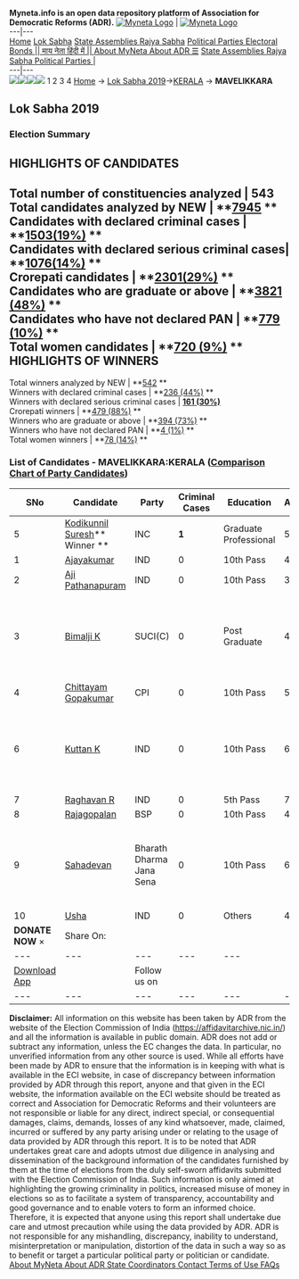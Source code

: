 **Myneta.info is an open data repository platform of Association for Democratic Reforms (ADR).**
[![Myneta Logo](https://www.myneta.info/lib/img/myneta-logo.png)](https://www.myneta.info/) | [![Myneta Logo](https://www.myneta.info/lib/img/adr-logo.png)](https://adrindia.org)  
---|---  
[Home](https://www.myneta.info/) [Lok Sabha](https://www.myneta.info/#ls "Lok Sabha") [ State Assemblies ](https://www.myneta.info/#sa "State Assemblies") [Rajya Sabha](https://www.myneta.info/#rs "Rajya Sabha") [Political Parties ](https://www.myneta.info/party "Political Parties") [ Electoral Bonds ](https://www.myneta.info/electoral_bonds "Electoral Bonds") [ || माय नेता हिंदी में || ](https://translate.google.co.in/translate?prev=hp&hl=en&js=y&u=www.myneta.info&sl=en&tl=hi&history_state0=) [ About MyNeta ](https://adrindia.org/content/about-myneta) [ About ADR ](https://adrindia.org/about-adr/who-we-are) [☰](javascript:void\(0\))
[ State Assemblies ](https://www.myneta.info/#sa "State Assemblies") [ Rajya Sabha ](https://www.myneta.info/#rs "Rajya Sabha") [ Political Parties ](https://www.myneta.info/party "Political Parties")
|   
---|---  
![](https://www.myneta.info/lib/img/banner/banner-1.png)![](https://www.myneta.info/lib/img/banner/banner-2.png)![](https://www.myneta.info/lib/img/banner/banner-3.png)![](https://www.myneta.info/lib/img/banner/banner-4.png)
1  2  3  4 
[Home](https://www.myneta.info/) → [Lok Sabha 2019](https://www.myneta.info/LokSabha2019/)→[KERALA](https://www.myneta.info/LokSabha2019/index.php?action=show_constituencies&state_id=44) → **MAVELIKKARA**
### 
## Lok Sabha 2019
###  Election Summary 
HIGHLIGHTS OF CANDIDATES  
---  
Total number of constituencies analyzed |  543   
Total candidates analyzed by NEW | **[7945](https://www.myneta.info/LokSabha2019/index.php?action=summary&subAction=candidates_analyzed&sort=candidate#summary) **  
Candidates with declared criminal cases | **[1503(19%)](https://www.myneta.info/LokSabha2019/index.php?action=summary&subAction=crime&sort=candidate#summary) **  
Candidates with declared serious criminal cases| **[1076(14%)](https://www.myneta.info/LokSabha2019/index.php?action=summary&subAction=serious_crime&sort=candidate#summary) **  
Crorepati candidates | **[2301(29%)](https://www.myneta.info/LokSabha2019/index.php?action=summary&subAction=crorepati&sort=candidate#summary) **  
Candidates who are graduate or above | **[3821 (48%)](https://www.myneta.info/LokSabha2019/index.php?action=summary&subAction=education&sort=candidate#summary) **  
Candidates who have not declared PAN | **[779 (10%)](https://www.myneta.info/LokSabha2019/index.php?action=summary&subAction=without_pan&sort=candidate#summary) **  
Total women candidates | **[720 (9%)](https://www.myneta.info/LokSabha2019/index.php?action=summary&subAction=women_candidate&sort=candidate#summary) **  
HIGHLIGHTS OF WINNERS  
---  
Total winners analyzed by NEW | **[542](https://www.myneta.info/LokSabha2019/index.php?action=summary&subAction=winner_analyzed&sort=candidate#summary) **  
Winners with declared criminal cases | **[236 (44%)](https://www.myneta.info/LokSabha2019/index.php?action=summary&subAction=winner_crime&sort=candidate#summary) **  
Winners with declared serious criminal cases | **[161 (30%)](https://www.myneta.info/LokSabha2019/index.php?action=summary&subAction=winner_serious_crime&sort=candidate#summary)**  
Crorepati winners | **[479 (88%)](https://www.myneta.info/LokSabha2019/index.php?action=summary&subAction=winner_crorepati&sort=candidate#summary) **  
Winners who are graduate or above | **[394 (73%)](https://www.myneta.info/LokSabha2019/index.php?action=summary&subAction=winner_education&sort=candidate#summary) **  
Winners who have not declared PAN | **[4 (1%)](https://www.myneta.info/LokSabha2019/index.php?action=summary&subAction=winner_without_pan&sort=candidate#summary) **  
Total women winners | **[78 (14%)](https://www.myneta.info/LokSabha2019/index.php?action=summary&subAction=winner_women&sort=candidate#summary) **  
### List of Candidates - MAVELIKKARA:KERALA ([Comparison Chart of Party Candidates](https://www.myneta.info/LokSabha2019/comparisonchart.php?constituency_id=647))
SNo | Candidate| Party| Criminal Cases| Education| Age| Total Assets| Liabilities  
---|---|---|---|---|---|---|---  
5  | [Kodikunnil Suresh](https://www.myneta.info/LokSabha2019/candidate.php?candidate_id=8862)** Winner ** | INC | **1** | Graduate Professional| 56 | Rs 1,29,65,129 ~ 1 Crore+ | Rs 9,82,819 ~ 9 Lacs+  
1  | [Ajayakumar](https://www.myneta.info/LokSabha2019/candidate.php?candidate_id=8868) | IND | 0 | 10th Pass| 40 | Rs 1,27,400 ~ 1 Lacs+ | Rs 0 ~   
2  | [Aji Pathanapuram](https://www.myneta.info/LokSabha2019/candidate.php?candidate_id=8860) | IND | 0 | 10th Pass| 34 | Rs 15,30,000 ~ 15 Lacs+ | Rs 1,50,000 ~ 1 Lacs+  
3  | [Bimalji K](https://www.myneta.info/LokSabha2019/candidate.php?candidate_id=8861) | SUCI(C) | 0 | Post Graduate| 41 | ![](https://myneta.info/image_v2.php?myneta_folder=LokSabha2019&candidate_id=8861&col=ta) | ![](https://myneta.info/image_v2.php?myneta_folder=LokSabha2019&candidate_id=8861&col=lia)  
4  | [Chittayam Gopakumar](https://www.myneta.info/LokSabha2019/candidate.php?candidate_id=8863) | CPI | 0 | 10th Pass| 53 | Rs 37,25,488 ~ 37 Lacs+ | Rs 9,53,336 ~ 9 Lacs+  
6  | [Kuttan K ](https://www.myneta.info/LokSabha2019/candidate.php?candidate_id=8866) | IND | 0 | 10th Pass| 62 | ![](https://myneta.info/image_v2.php?myneta_folder=LokSabha2019&candidate_id=8866&col=ta) | ![](https://myneta.info/image_v2.php?myneta_folder=LokSabha2019&candidate_id=8866&col=lia)  
7  | [Raghavan R](https://www.myneta.info/LokSabha2019/candidate.php?candidate_id=8869) | IND | 0 | 5th Pass| 70 | Rs 1,17,062 ~ 1 Lacs+ | Rs 0 ~   
8  | [Rajagopalan](https://www.myneta.info/LokSabha2019/candidate.php?candidate_id=8867) | BSP | 0 | 10th Pass| 48 | Rs 3,00,447 ~ 3 Lacs+ | Rs 0 ~   
9  | [Sahadevan](https://www.myneta.info/LokSabha2019/candidate.php?candidate_id=8864) | Bharath Dharma Jana Sena | 0 | 10th Pass| 64 | ![](https://myneta.info/image_v2.php?myneta_folder=LokSabha2019&candidate_id=8864&col=ta) | ![](https://myneta.info/image_v2.php?myneta_folder=LokSabha2019&candidate_id=8864&col=lia)  
10  | [Usha](https://www.myneta.info/LokSabha2019/candidate.php?candidate_id=8865) | IND | 0 | Others| 47 | Rs 32,985 ~ 32 Thou+ | Rs 0 ~   
|  **DONATE NOW** × |  Share On:  | [](https://api.whatsapp.com/send?text=https%3A%2F%2Fmyneta.info%2Fpunjab2022%2Findex.php%3Faction%3Dshow_constituencies%26state_id%3D19) | [](https://www.facebook.com/sharer/sharer.php?u=https%3A%2F%2Fmyneta.info%2Fpunjab2022%2Findex.php%3Faction%3Dshow_constituencies%26state_id%3D19) | [](https://twitter.com/share?url=https%3A%2F%2Fmyneta.info%2Fpunjab2022%2Findex.php%3Faction%3Dshow_constituencies%26state_id%3D19)  
---|---|---|---|---  
| [ Download App ](https://play.google.com/store/apps/details?id=com.webrosoft.myneta1&pcampaignid=pcampaignidMKT-Other-global-all-co-prtnr-py-PartBadge-Mar2515-1) | [](https://play.google.com/store/apps/details?id=com.webrosoft.myneta1&pcampaignid=pcampaignidMKT-Other-global-all-co-prtnr-py-PartBadge-Mar2515-1) |  Follow us on  | [](https://www.facebook.com/adrindia.org/) | [](https://twitter.com/adrspeaks) | [](https://groups.google.com/g/national-election-watch?hl=en&pli=1) | [](https://www.instagram.com/adrspeaks/) | [](https://www.youtube.com/user/adrspeaks) | [](https://sharechat.com/profile/adrspeaks)  
---|---|---|---|---|---|---|---|---  
**Disclaimer:** All information on this website has been taken by ADR from the website of the Election Commission of India (https://affidavitarchive.nic.in/) and all the information is available in public domain. ADR does not add or subtract any information, unless the EC changes the data. In particular, no unverified information from any other source is used. While all efforts have been made by ADR to ensure that the information is in keeping with what is available in the ECI website, in case of discrepancy between information provided by ADR through this report, anyone and that given in the ECI website, the information available on the ECI website should be treated as correct and Association for Democratic Reforms and their volunteers are not responsible or liable for any direct, indirect special, or consequential damages, claims, demands, losses of any kind whatsoever, made, claimed, incurred or suffered by any party arising under or relating to the usage of data provided by ADR through this report. It is to be noted that ADR undertakes great care and adopts utmost due diligence in analysing and dissemination of the background information of the candidates furnished by them at the time of elections from the duly self-sworn affidavits submitted with the Election Commission of India. Such information is only aimed at highlighting the growing criminality in politics, increased misuse of money in elections so as to facilitate a system of transparency, accountability and good governance and to enable voters to form an informed choice. Therefore, it is expected that anyone using this report shall undertake due care and utmost precaution while using the data provided by ADR. ADR is not responsible for any mishandling, discrepancy, inability to understand, misinterpretation or manipulation, distortion of the data in such a way so as to benefit or target a particular political party or politician or candidate. 
[ About MyNeta ](https://adrindia.org/content/about-myneta) [ About ADR ](https://adrindia.org/about-adr/who-we-are) [ State Coordinators ](https://adrindia.org/about-adr/state-coordinators) [ Contact ](https://adrindia.org/contact-us) [ Terms of Use ](https://adrindia.org/content/adr-terms-use) [ FAQs ](https://adrindia.org/content/faqs)
